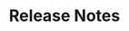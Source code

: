 ---
title: Release Notes
excerpt: ''
deprecated: true
hidden: false
metadata:
  title: ''
  description: ''
  robots: index
next:
  description: ''
---